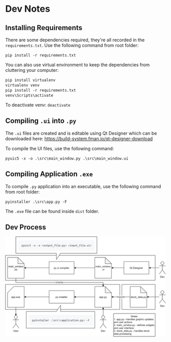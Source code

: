 # Dev Notes

## Installing Requirements
There are some dependencies required, they're all recorded in the `requirements.txt`. Use the following command from root folder:
```
pip install -r requirements.txt
```
You can also use virtual environment to keep the dependencies from cluttering your computer:
```
pip install virtualenv
virtualenv venv
pip install -r requirements.txt
venv\Scripts\activate
```
To deactivate venv: `deactivate`

## Compiling `.ui` into `.py`
The `.ui` files are created and is editable using Qt Designer which can be downloaded here: https://build-system.fman.io/qt-designer-download

To compile the UI files, use the following command:
```
pyuic5 -x -o .\src\main_window.py .\src\main_window.ui
```

## Compiling Application `.exe`
To compile `.py` application into an executable, use the following command from root folder:
```
pyinstaller .\src\app.py -F
```
The `.exe` file can be found inside `dist` folder.

## Dev Process
![Dev Process](../asset/img/dev-process-v0.9.png)
